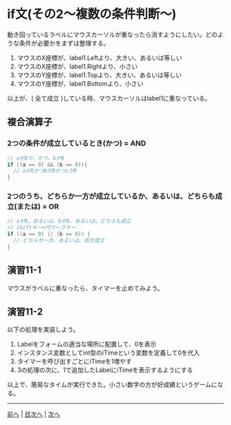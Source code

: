 # if文(その2～複数の条件判断～)
動き回っているラベルにマウスカーソルが重なったら消すようにしたい。どのような条件が必要かをまずは整理する。

1. マウスのX座標が、label1.Leftより、大きい、あるいは等しい
2. マウスのX座標が、label1.Rightより、小さい
3. マウスのY座標が、label1.Topより、大きい、あるいは等しい
4. マウスのY座標が、label1.Bottomより、小さい

以上が、( 全て成立 )している時、マウスカーソルはlabel1に重なっている。

## 複合演算子

### 2つの条件が成立しているとき(かつ) = AND

```cs
// aが0で、かつ、bが0
if ((a == 0) && (b == 0)){
  // aが0かつbが0かつcが0
}
```

### 2つのうち、どちらか一方が成立しているか、あるいは、どちらも成立(または) = OR

```cs
// aが0、あるいは、bが0、あるいは、どちらも成立
// shiftキー+円マークキー
if ((a == 0) || (b == 0)) {
  // どちらか一方、あるいは、両方成立
}
```

## 演習11-1
マウスがラベルに重なったら、タイマーを止めてみよう。

## 演習11-2
以下の処理を実装しよう。

1.	Labelをフォームの適当な場所に配置して、0を表示
2.	インスタンス変数としてint型のiTimeという変数を定義して0を代入
3.	タイマーを呼び出すごとにiTimeを1増やす
4.	3の処理の次に、1で追加したLabelにiTimeを表示するようにする

以上で、簡易なタイムが実行できた。小さい数字の方が好成績というゲームになる。

---

[前へ](10.md) | [目次へ](README.md#%E7%9B%AE%E6%AC%A1) | [次へ](12.md)
